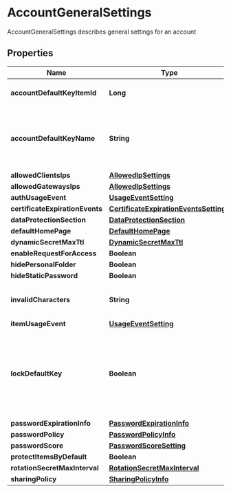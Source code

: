 

# AccountGeneralSettings

AccountGeneralSettings describes general settings for an account

## Properties

| Name | Type | Description | Notes |
|------------ | ------------- | ------------- | -------------|
|**accountDefaultKeyItemId** | **Long** | AccountDefaultKeyItemID is the item ID of the DFC key item configured as the default protection key |  [optional] |
|**accountDefaultKeyName** | **String** | AccountDefaultKeyName is the name of the DFC key item configured as the default key This is here simply for the response to include the item name in addition to the display ID so the client can properly show this to the user. It will not be saved to the DB, only the AccountDefaultKeyItemID will. |  [optional] |
|**allowedClientsIps** | [**AllowedIpSettings**](AllowedIpSettings.md) |  |  [optional] |
|**allowedGatewaysIps** | [**AllowedIpSettings**](AllowedIpSettings.md) |  |  [optional] |
|**authUsageEvent** | [**UsageEventSetting**](UsageEventSetting.md) |  |  [optional] |
|**certificateExpirationEvents** | [**CertificateExpirationEventsSettings**](CertificateExpirationEventsSettings.md) |  |  [optional] |
|**dataProtectionSection** | [**DataProtectionSection**](DataProtectionSection.md) |  |  [optional] |
|**defaultHomePage** | [**DefaultHomePage**](DefaultHomePage.md) |  |  [optional] |
|**dynamicSecretMaxTtl** | [**DynamicSecretMaxTtl**](DynamicSecretMaxTtl.md) |  |  [optional] |
|**enableRequestForAccess** | **Boolean** |  |  [optional] |
|**hidePersonalFolder** | **Boolean** |  |  [optional] |
|**hideStaticPassword** | **Boolean** |  |  [optional] |
|**invalidCharacters** | **String** | InvalidCharacters is the invalid characters for items/targets/roles/auths/notifier_forwarder naming convention |  [optional] |
|**itemUsageEvent** | [**UsageEventSetting**](UsageEventSetting.md) |  |  [optional] |
|**lockDefaultKey** | **Boolean** | LockDefaultKey determines whether the configured default key can be updated by end-users on a per-request basis true - all requests use the configured default key false - every request can determine its protection key (default) nil - change nothing (every request can determine its protection key (default)) This parameter is only relevant if AccountDefaultKeyItemID is not empty |  [optional] |
|**passwordExpirationInfo** | [**PasswordExpirationInfo**](PasswordExpirationInfo.md) |  |  [optional] |
|**passwordPolicy** | [**PasswordPolicyInfo**](PasswordPolicyInfo.md) |  |  [optional] |
|**passwordScore** | [**PasswordScoreSetting**](PasswordScoreSetting.md) |  |  [optional] |
|**protectItemsByDefault** | **Boolean** |  |  [optional] |
|**rotationSecretMaxInterval** | [**RotationSecretMaxInterval**](RotationSecretMaxInterval.md) |  |  [optional] |
|**sharingPolicy** | [**SharingPolicyInfo**](SharingPolicyInfo.md) |  |  [optional] |



